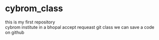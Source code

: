 # cybrom_class
this is my  first repository
<br>
cybrom institute in a bhopal
accept requeast
git class 
we can save a code on github
